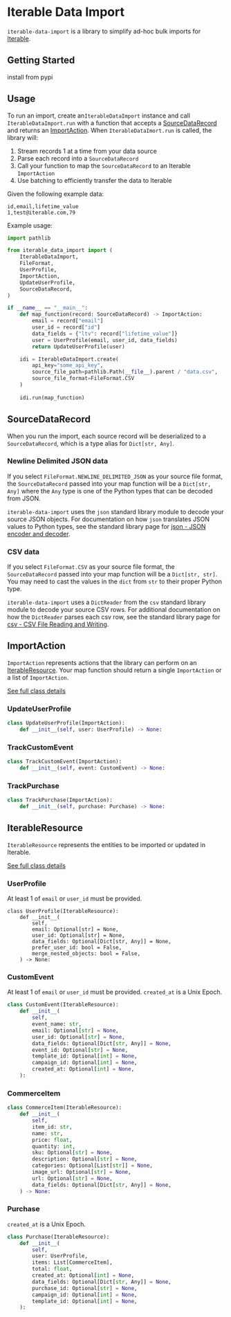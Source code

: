 # Iterable Data Import

`iterable-data-import` is a library to simplify ad-hoc bulk imports for [Iterable](https://iterable.com). 

## Getting Started

install from pypi

## Usage

To run an import, create an`IterableDataImport` instance and call
`IterableDataImport.run` with a function that accepts a
[SourceDataRecord](#SourceDataRecord) and returns an
[ImportAction](#ImportAction). When `IterableDataImort.run` is called, the
library will:
1. Stream records 1 at a time from your data source
2. Parse each record into a `SourceDataRecord`
3. Call your function to map the `SourceDataRecord` to an Iterable
   `ImportAction`
4. Use batching to efficiently transfer the data to Iterable

Given the following example data:
```
id,email,lifetime_value
1,test@iterable.com,79
```

Example usage:
```python
import pathlib

from iterable_data_import import (
    IterableDataImport,
    FileFormat,
    UserProfile,
    ImportAction,
    UpdateUserProfile,
    SourceDataRecord,
)

if __name__ == "__main__":
    def map_function(record: SourceDataRecord) -> ImportAction:
        email = record["email"]
        user_id = record["id"]
        data_fields = {"ltv": record["lifetime_value"]}
        user = UserProfile(email, user_id, data_fields)
        return UpdateUserProfile(user)

    idi = IterableDataImport.create(
        api_key="some_api_key",
        source_file_path=pathlib.Path(__file__).parent / "data.csv",
        source_file_format=FileFormat.CSV
    )
    
    idi.run(map_function)
```

## SourceDataRecord

When you run the import, each source record will be deserialized to a
`SourceDataRecord`, which is a type alias for `Dict[str, Any]`.

### Newline Delimited JSON data

If you select `FileFormat.NEWLINE_DELIMITED_JSON` as your source file format,
the `SourceDataRecord` passed into your map function will be a `Dict[str, Any]`
where the `Any` type is one of the Python types that can be decoded from JSON.

`iterable-data-import` uses the `json` standard library module to decode your
source JSON objects. For documentation on how `json` translates JSON values to
Python types, see the standard library page for [json - JSON encoder and
decoder](https://docs.python.org/3/library/json.html?highlight=json%20loads#encoders-and-decoders).

### CSV data

If you select `FileFormat.CSV` as your source file format, the
`SourceDataRecord` passed into your map function will be a `Dict[str, str]`. You
may need to cast the values in the `dict` from `str` to their proper Python
type. 

`iterable-data-import` uses a `DictReader` from the `csv` standard library
module to decode your source CSV rows. For additional documentation on how the
`DictReader` parses each csv row, see the standard library page for [csv - CSV
File Reading and
Writing](https://docs.python.org/3/library/csv.html?highlight=csv#csv.DictReader).


## ImportAction

`ImportAction` represents actions that the library can perform on an
[IterableResource](#IterableResource). Your map function should return a single
`ImportAction` or a list of `ImportAction`.

[See full class details](/src/iterable_data_import/import_action.py)

### UpdateUserProfile

```python
class UpdateUserProfile(ImportAction):
    def __init__(self, user: UserProfile) -> None:
```

### TrackCustomEvent

```python
class TrackCustomEvent(ImportAction):
    def __init__(self, event: CustomEvent) -> None:
```

### TrackPurchase

```python
class TrackPurchase(ImportAction):
    def __init__(self, purchase: Purchase) -> None:
```

## IterableResource

`IterableResource` represents the entities to be imported or updated in
Iterable.

[See full class details](/src/iterable_data_import/iterable_resource.py)

### UserProfile

At least 1 of `email` or `user_id` must be provided.
```python3
class UserProfile(IterableResource):
    def __init__(
        self,
        email: Optional[str] = None,
        user_id: Optional[str] = None,
        data_fields: Optional[Dict[str, Any]] = None,
        prefer_user_id: bool = False,
        merge_nested_objects: bool = False,
    ) -> None:
```

### CustomEvent

At least 1 of `email` or `user_id` must be provided. `created_at` is a Unix Epoch.
```python
class CustomEvent(IterableResource):
    def __init__(
        self,
        event_name: str,
        email: Optional[str] = None,
        user_id: Optional[str] = None,
        data_fields: Optional[Dict[str, Any]] = None,
        event_id: Optional[str] = None,
        template_id: Optional[int] = None,
        campaign_id: Optional[int] = None,
        created_at: Optional[int] = None,
    ):
```

### CommerceItem

```python
class CommerceItem(IterableResource):
    def __init__(
        self,
        item_id: str,
        name: str,
        price: float,
        quantity: int,
        sku: Optional[str] = None,
        description: Optional[str] = None,
        categories: Optional[List[str]] = None,
        image_url: Optional[str] = None,
        url: Optional[str] = None,
        data_fields: Optional[Dict[str, Any]] = None,
    ) -> None:
```

### Purchase

`created_at` is a Unix Epoch.
```python
class Purchase(IterableResource):
    def __init__(
        self,
        user: UserProfile,
        items: List[CommerceItem],
        total: float,
        created_at: Optional[int] = None,
        data_fields: Optional[Dict[str, Any]] = None,
        purchase_id: Optional[str] = None,
        campaign_id: Optional[int] = None,
        template_id: Optional[int] = None,
    ):
```
